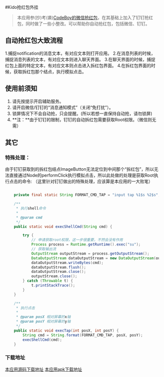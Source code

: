 #Kido抢红包外挂

> 本应用参(抄)考(袭)[CodeBoy的微信抢红包](https://github.com/lendylongli/qianghongbao)，在其基础上加入了钉钉抢红包，同时做了一些小整改。可以帮助你自动抢红包，包括微信、钉钉。

## 自动抢红包大致流程

1.捕捉notification的消息文本，有对应文本则打开应用。
2.在消息列表的时候，捕捉消息列表的文本，有对应文本则进入聊天界面。
3.在聊天界面的时候，捕捉红包上面的特定文本，有对应文本则点击进入拆红包界面。
4.在拆红包界面的时候，获取拆红包那个结点，执行模拟点击。

## 使用前须知

 1. 请先按提示开启辅助服务。
 2. 请开启微信/钉钉的“消息通知模式”（关闭“免打扰”）。
 3. 锁屏情况下不会自动抢，只会提醒。(所以若想一直保持自动抢，请勿锁屏)
 4. **注：**由于钉钉的限制，钉钉的自动拆红包需要获取Root权限。（微信则无需）

## 其它
### 特殊处理：

由于钉钉获取到的拆红包结点ImageButton无法定位到中间那个“拆红包”，所以无法直接通过Node的performClick执行模拟点击，所以此处做的处理是获取Root执行点击的命令:
（这里针对钉钉做出的特殊处理，应该算是本应用的一大败笔）

```java

    private final static String FORMAT_CMD_TAP = "input tap %1$s %2$s";

    /**
     * 执行shell命令
     *
     * @param cmd
     */
    public static void execShellCmd(String cmd) {

        try {
            // 申请获取root权限，这一步很重要，不然会没有作用
            Process process = Runtime.getRuntime().exec("su");
            // 获取输出流
            OutputStream outputStream = process.getOutputStream();
            DataOutputStream dataOutputStream = new DataOutputStream(outputStream);
            dataOutputStream.writeBytes(cmd);
            dataOutputStream.flush();
            dataOutputStream.close();
            outputStream.close();
        } catch (Throwable t) {
            t.printStackTrace();
        }
    }

    /**
     * 执行点击
     *
     * @param posX 相对屏幕的x轴
     * @param posY 相对屏幕的y轴
     */
    public static void execTap(int posX, int posY) {
        String cmd = String.format(FORMAT_CMD_TAP, posX, posY);
        execShellCmd(cmd);
    }

```

### 下载地址
[本应用源码下载地址](https://github.com/xuguobiao)
[本应用apk下载地址](https://www.pgyer.com/kido_qhb)
 